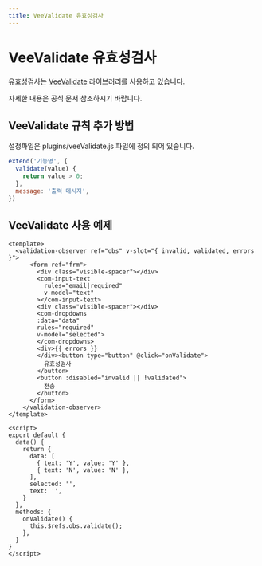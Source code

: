 ```yaml
---
title: VeeValidate 유효성검사
---
```


# VeeValidate 유효성검사
유효성검사는 [VeeValidate](https://logaretm.github.io/vee-validate/) 라이브러리를 사용하고 있습니다.

자세한 내용은 공식 문서 참조하시기 바랍니다.

## VeeValidate 규칙 추가 방법
설정파일은 plugins/veeValidate.js 파일에 정의 되어 있습니다.
```js
extend('기능명', {
  validate(value) {
    return value > 0;
  },
  message: '출력 메시지',
})
```

## VeeValidate 사용 예제
```vue
<template>
  <validation-observer ref="obs" v-slot="{ invalid, validated, errors }">
      <form ref="frm">
        <div class="visible-spacer"></div>
        <com-input-text
          rules="email|required"
          v-model="text"
        ></com-input-text>
        <div class="visible-spacer"></div>
        <com-dropdowns 
        :data="data" 
        rules="required" 
        v-model="selected">
        </com-dropdowns>
        <div>{{ errors }}
        </div><button type="button" @click="onValidate">
          유효성검사
        </button>
        <button :disabled="invalid || !validated">
          전송
        </button>
      </form>
    </validation-observer>
</template>

<script>
export default {
  data() {
    return {
      data: [
        { text: 'Y', value: 'Y' },
        { text: 'N', value: 'N' },
      ],
      selected: '',
      text: '',
    }
  },
  methods: {
    onValidate() {
      this.$refs.obs.validate();
    },
  }
}
</script>
```